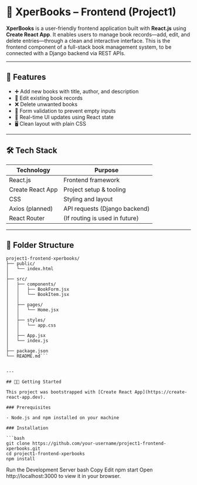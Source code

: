 # 📘 XperBooks – Frontend (Project1)

**XperBooks** is a user-friendly frontend application built with **React.js** using **Create React App**. It enables users to manage book records—add, edit, and delete entries—through a clean and interactive interface. This is the frontend component of a full-stack book management system, to be connected with a Django backend via REST APIs.

---

## 🚀 Features

- ➕ Add new books with title, author, and description
- 📝 Edit existing book records
- ❌ Delete unwanted books
- 🧾 Form validation to prevent empty inputs
- 🔄 Real-time UI updates using React state
- 🖥️ Clean layout with plain CSS

---

## 🛠️ Tech Stack

| Technology      | Purpose                           |
|-----------------|-----------------------------------|
| React.js        | Frontend framework                |
| Create React App| Project setup & tooling           |
| CSS             | Styling and layout                |
| Axios (planned) | API requests (Django backend)     |
| React Router    | (If routing is used in future)    |

---

## 📁 Folder Structure
```
project1-frontend-xperbooks/
├── public/
│   └── index.html
│
├── src/
│   ├── components/
│   │   ├── BookForm.jsx
│   │   └── BookItem.jsx
│   │
│   ├── pages/
│   │   └── Home.jsx
│   │
│   ├── styles/
│   │   └── app.css
│   │
│   ├── App.jsx
│   └── index.js
│
├── package.json
└── README.md```


---

## 🧑‍💻 Getting Started

This project was bootstrapped with [Create React App](https://create-react-app.dev).

### Prerequisites

- Node.js and npm installed on your machine

### Installation

```bash
git clone https://github.com/your-username/project1-frontend-xperbooks.git
cd project1-frontend-xperbooks
npm install
```
Run the Development Server
bash
Copy
Edit
npm start
Open http://localhost:3000 to view it in your browser.

